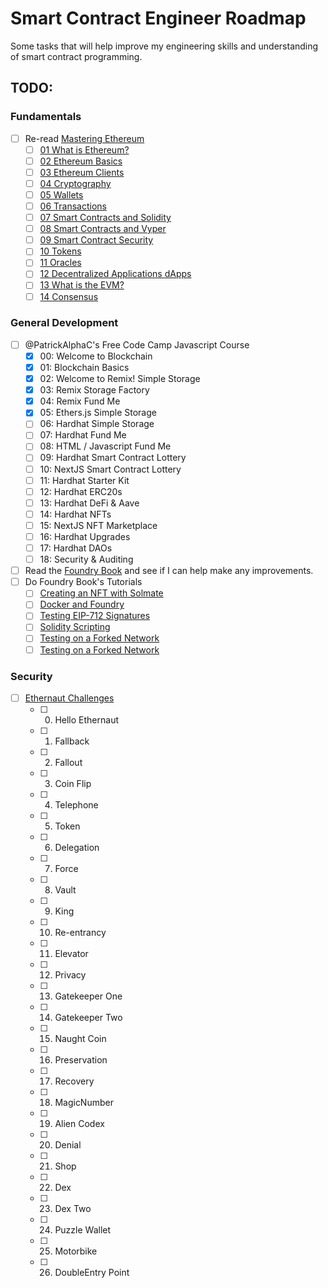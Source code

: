 # Smart Contract Engineer Roadmap

Some tasks that will help improve my engineering skills and understanding of smart contract programming.

## TODO: 

### Fundamentals
- [ ] Re-read [Mastering Ethereum](https://github.com/ethereumbook/ethereumbook)
    - [ ] [01 What is Ethereum?](https://github.com/ethereumbook/ethereumbook/blob/develop/01what-is.asciidoc)
    - [ ] [02 Ethereum Basics](https://github.com/ethereumbook/ethereumbook/blob/develop/02intro.asciidoc)
    - [ ] [03 Ethereum Clients](https://github.com/ethereumbook/ethereumbook/blob/develop/03clients.asciidoc)
    - [ ] [04 Cryptography](https://github.com/ethereumbook/ethereumbook/blob/develop/04keys-addresses.asciidoc)
    - [ ] [05 Wallets](https://github.com/ethereumbook/ethereumbook/blob/develop/05wallets.asciidoc)
    - [ ] [06 Transactions](https://github.com/ethereumbook/ethereumbook/blob/develop/06transactions.asciidoc)
    - [ ] [07 Smart Contracts and Solidity](https://github.com/ethereumbook/ethereumbook/blob/develop/07smart-contracts-solidity.asciidoc)
    - [ ] [08 Smart Contracts and Vyper](https://github.com/ethereumbook/ethereumbook/blob/develop/08smart-contracts-vyper.asciidoc)
    - [ ] [09 Smart Contract Security](https://github.com/ethereumbook/ethereumbook/blob/develop/09smart-contracts-security.asciidoc)
    - [ ] [10 Tokens](https://github.com/ethereumbook/ethereumbook/blob/develop/10tokens.asciidoc)
    - [ ] [11 Oracles](https://github.com/ethereumbook/ethereumbook/blob/develop/11oracles.asciidoc)
    - [ ] [12 Decentralized Applications dApps](https://github.com/ethereumbook/ethereumbook/blob/develop/12dapps.asciidoc)
    - [ ] [13 What is the EVM?](https://github.com/ethereumbook/ethereumbook/blob/develop/13evm.asciidoc)
    - [ ] [14 Consensus](https://github.com/ethereumbook/ethereumbook/blob/develop/14consensus.asciidoc)

### General Development

- [ ] @PatrickAlphaC's Free Code Camp Javascript Course
    - [X] 00: Welcome to Blockchain
    - [X] 01: Blockchain Basics
    - [X] 02: Welcome to Remix! Simple Storage
    - [X] 03: Remix Storage Factory
    - [X] 04: Remix Fund Me
    - [X] 05: Ethers.js Simple Storage
    - [ ] 06: Hardhat Simple Storage
    - [ ] 07: Hardhat Fund Me
    - [ ] 08: HTML / Javascript Fund Me
    - [ ] 09: Hardhat Smart Contract Lottery
    - [ ] 10: NextJS Smart Contract Lottery
    - [ ] 11: Hardhat Starter Kit
    - [ ] 12: Hardhat ERC20s
    - [ ] 13: Hardhat DeFi & Aave
    - [ ] 14: Hardhat NFTs
    - [ ] 15: NextJS NFT Marketplace
    - [ ] 16: Hardhat Upgrades
    - [ ] 17: Hardhat DAOs
    - [ ] 18: Security & Auditing
- [ ] Read the [Foundry Book](https://book.getfoundry.sh/) and see if I can help make any improvements.
- [ ] Do Foundry Book's Tutorials
    - [ ] [Creating an NFT with Solmate](https://book.getfoundry.sh/tutorials/solmate-nft.html)
    - [ ] [Docker and Foundry](https://book.getfoundry.sh/tutorials/solmate-nft.html)
    - [ ] [Testing EIP-712 Signatures](https://book.getfoundry.sh/tutorials/testing-eip712.html)
    - [ ] [Solidity Scripting](https://book.getfoundry.sh/tutorials/solidity-scripting.html)
    - [ ] [Testing on a Forked Network](https://book.getfoundry.sh/tutorials/solidity-scripting.html)
    - [ ] [Testing on a Forked Network](https://book.getfoundry.sh/tutorials/testing-on-a-forked-network.html)

### Security

- [ ] [Ethernaut Challenges](https://ethernaut.openzeppelin.com/)
    - [ ] 0. Hello Ethernaut
    - [ ] 1. Fallback
    - [ ] 2. Fallout
    - [ ] 3. Coin Flip
    - [ ] 4. Telephone
    - [ ] 5. Token
    - [ ] 6. Delegation
    - [ ] 7. Force
    - [ ] 8. Vault
    - [ ] 9. King
    - [ ] 10. Re-entrancy
    - [ ] 11. Elevator
    - [ ] 12. Privacy
    - [ ] 13. Gatekeeper One
    - [ ] 14. Gatekeeper Two
    - [ ] 15. Naught Coin
    - [ ] 16. Preservation
    - [ ] 17. Recovery
    - [ ] 18. MagicNumber
    - [ ] 19. Alien Codex
    - [ ] 20. Denial
    - [ ] 21. Shop
    - [ ] 22. Dex
    - [ ] 23. Dex Two
    - [ ] 24. Puzzle Wallet
    - [ ] 25. Motorbike
    - [ ] 26. DoubleEntry Point
